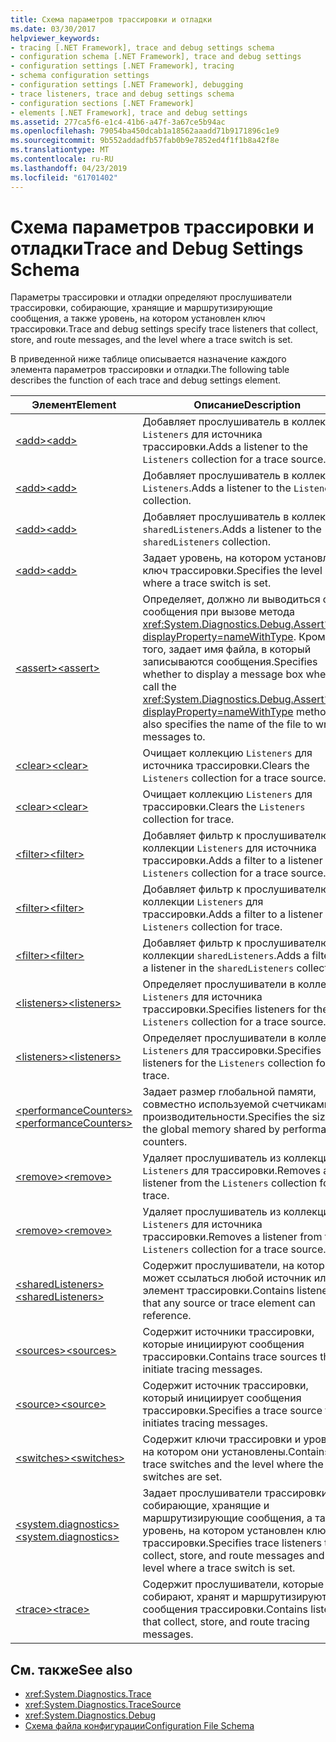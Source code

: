```yaml
---
title: Схема параметров трассировки и отладки
ms.date: 03/30/2017
helpviewer_keywords:
- tracing [.NET Framework], trace and debug settings schema
- configuration schema [.NET Framework], trace and debug settings
- configuration settings [.NET Framework], tracing
- schema configuration settings
- configuration settings [.NET Framework], debugging
- trace listeners, trace and debug settings schema
- configuration sections [.NET Framework]
- elements [.NET Framework], trace and debug settings
ms.assetid: 277ca5f6-e1c4-41b6-a47f-3a67ce5b94ac
ms.openlocfilehash: 79054ba450dcab1a18562aaadd71b9171896c1e9
ms.sourcegitcommit: 9b552addadfb57fab0b9e7852ed4f1f1b8a42f8e
ms.translationtype: MT
ms.contentlocale: ru-RU
ms.lasthandoff: 04/23/2019
ms.locfileid: "61701402"
---
```

# <a name="trace-and-debug-settings-schema"></a><span data-ttu-id="cb114-102">Схема параметров трассировки и отладки</span><span class="sxs-lookup"><span data-stu-id="cb114-102">Trace and Debug Settings Schema</span></span>
<span data-ttu-id="cb114-103">Параметры трассировки и отладки определяют прослушиватели трассировки, собирающие, хранящие и маршрутизирующие сообщения, а также уровень, на котором установлен ключ трассировки.</span><span class="sxs-lookup"><span data-stu-id="cb114-103">Trace and debug settings specify trace listeners that collect, store, and route messages, and the level where a trace switch is set.</span></span>  
  
 <span data-ttu-id="cb114-104">В приведенной ниже таблице описывается назначение каждого элемента параметров трассировки и отладки.</span><span class="sxs-lookup"><span data-stu-id="cb114-104">The following table describes the function of each trace and debug settings element.</span></span>  
  
|<span data-ttu-id="cb114-105">Элемент</span><span class="sxs-lookup"><span data-stu-id="cb114-105">Element</span></span>|<span data-ttu-id="cb114-106">Описание</span><span class="sxs-lookup"><span data-stu-id="cb114-106">Description</span></span>|  
|-------------|-----------------|  
|[<span data-ttu-id="cb114-107">\<add></span><span class="sxs-lookup"><span data-stu-id="cb114-107">\<add></span></span>](../../../../../docs/framework/configure-apps/file-schema/trace-debug/add-element-for-listeners-for-source.md)|<span data-ttu-id="cb114-108">Добавляет прослушиватель в коллекцию `Listeners` для источника трассировки.</span><span class="sxs-lookup"><span data-stu-id="cb114-108">Adds a listener to the `Listeners` collection for a trace source.</span></span>|  
|[<span data-ttu-id="cb114-109">\<add></span><span class="sxs-lookup"><span data-stu-id="cb114-109">\<add></span></span>](../../../../../docs/framework/configure-apps/file-schema/trace-debug/add-element-for-listeners-for-trace.md)|<span data-ttu-id="cb114-110">Добавляет прослушиватель в коллекцию `Listeners`.</span><span class="sxs-lookup"><span data-stu-id="cb114-110">Adds a listener to the `Listeners` collection.</span></span>|  
|[<span data-ttu-id="cb114-111">\<add></span><span class="sxs-lookup"><span data-stu-id="cb114-111">\<add></span></span>](../../../../../docs/framework/configure-apps/file-schema/trace-debug/add-element-for-sharedlisteners.md)|<span data-ttu-id="cb114-112">Добавляет прослушиватель в коллекцию `sharedListeners`.</span><span class="sxs-lookup"><span data-stu-id="cb114-112">Adds a listener to the `sharedListeners` collection.</span></span>|  
|[<span data-ttu-id="cb114-113">\<add></span><span class="sxs-lookup"><span data-stu-id="cb114-113">\<add></span></span>](../../../../../docs/framework/configure-apps/file-schema/trace-debug/add-element-for-switches.md)|<span data-ttu-id="cb114-114">Задает уровень, на котором установлен ключ трассировки.</span><span class="sxs-lookup"><span data-stu-id="cb114-114">Specifies the level where a trace switch is set.</span></span>|  
|[<span data-ttu-id="cb114-115">\<assert></span><span class="sxs-lookup"><span data-stu-id="cb114-115">\<assert></span></span>](../../../../../docs/framework/configure-apps/file-schema/trace-debug/assert-element.md)|<span data-ttu-id="cb114-116">Определяет, должно ли выводиться окно сообщения при вызове метода <xref:System.Diagnostics.Debug.Assert%2A?displayProperty=nameWithType>. Кроме того, задает имя файла, в который записываются сообщения.</span><span class="sxs-lookup"><span data-stu-id="cb114-116">Specifies whether to display a message box when you call the <xref:System.Diagnostics.Debug.Assert%2A?displayProperty=nameWithType> method; also specifies the name of the file to write messages to.</span></span>|  
|[<span data-ttu-id="cb114-117">\<clear></span><span class="sxs-lookup"><span data-stu-id="cb114-117">\<clear></span></span>](../../../../../docs/framework/configure-apps/file-schema/trace-debug/clear-element-for-listeners-for-source.md)|<span data-ttu-id="cb114-118">Очищает коллекцию `Listeners` для источника трассировки.</span><span class="sxs-lookup"><span data-stu-id="cb114-118">Clears the `Listeners` collection for a trace source.</span></span>|  
|[<span data-ttu-id="cb114-119">\<clear></span><span class="sxs-lookup"><span data-stu-id="cb114-119">\<clear></span></span>](../../../../../docs/framework/configure-apps/file-schema/trace-debug/clear-element-for-listeners-for-trace.md)|<span data-ttu-id="cb114-120">Очищает коллекцию `Listeners` для трассировки.</span><span class="sxs-lookup"><span data-stu-id="cb114-120">Clears the `Listeners` collection for trace.</span></span>|  
|[<span data-ttu-id="cb114-121">\<filter></span><span class="sxs-lookup"><span data-stu-id="cb114-121">\<filter></span></span>](../../../../../docs/framework/configure-apps/file-schema/trace-debug/filter-element-for-add-for-listeners-for-source.md)|<span data-ttu-id="cb114-122">Добавляет фильтр к прослушивателю в коллекции `Listeners` для источника трассировки.</span><span class="sxs-lookup"><span data-stu-id="cb114-122">Adds a filter to a listener in the `Listeners` collection for a trace source.</span></span>|  
|[<span data-ttu-id="cb114-123">\<filter></span><span class="sxs-lookup"><span data-stu-id="cb114-123">\<filter></span></span>](../../../../../docs/framework/configure-apps/file-schema/trace-debug/filter-element-for-add-for-listeners-for-trace.md)|<span data-ttu-id="cb114-124">Добавляет фильтр к прослушивателю в коллекции `Listeners` для трассировки.</span><span class="sxs-lookup"><span data-stu-id="cb114-124">Adds a filter to a listener in the `Listeners` collection for trace.</span></span>|  
|[<span data-ttu-id="cb114-125">\<filter></span><span class="sxs-lookup"><span data-stu-id="cb114-125">\<filter></span></span>](../../../../../docs/framework/configure-apps/file-schema/trace-debug/filter-element-for-add-for-sharedlisteners.md)|<span data-ttu-id="cb114-126">Добавляет фильтр к прослушивателю в коллекции `sharedListeners`.</span><span class="sxs-lookup"><span data-stu-id="cb114-126">Adds a filter to a listener in the `sharedListeners` collection.</span></span>|  
|[<span data-ttu-id="cb114-127">\<listeners></span><span class="sxs-lookup"><span data-stu-id="cb114-127">\<listeners></span></span>](../../../../../docs/framework/configure-apps/file-schema/trace-debug/listeners-element-for-source.md)|<span data-ttu-id="cb114-128">Определяет прослушиватели в коллекции `Listeners` для источника трассировки.</span><span class="sxs-lookup"><span data-stu-id="cb114-128">Specifies listeners for the `Listeners` collection for a trace source.</span></span>|  
|[<span data-ttu-id="cb114-129">\<listeners></span><span class="sxs-lookup"><span data-stu-id="cb114-129">\<listeners></span></span>](../../../../../docs/framework/configure-apps/file-schema/trace-debug/listeners-element-for-trace.md)|<span data-ttu-id="cb114-130">Определяет прослушиватели в коллекции `Listeners` для трассировки.</span><span class="sxs-lookup"><span data-stu-id="cb114-130">Specifies listeners for the `Listeners` collection for trace.</span></span>|  
|[<span data-ttu-id="cb114-131">\<performanceCounters></span><span class="sxs-lookup"><span data-stu-id="cb114-131">\<performanceCounters></span></span>](../../../../../docs/framework/configure-apps/file-schema/trace-debug/performancecounters-element.md)|<span data-ttu-id="cb114-132">Задает размер глобальной памяти, совместно используемой счетчиками производительности.</span><span class="sxs-lookup"><span data-stu-id="cb114-132">Specifies the size of the global memory shared by performance counters.</span></span>|  
|[<span data-ttu-id="cb114-133">\<remove></span><span class="sxs-lookup"><span data-stu-id="cb114-133">\<remove></span></span>](../../../../../docs/framework/configure-apps/file-schema/trace-debug/remove-element-for-listeners-for-trace.md)|<span data-ttu-id="cb114-134">Удаляет прослушиватель из коллекции `Listeners` для трассировки.</span><span class="sxs-lookup"><span data-stu-id="cb114-134">Removes a listener from the `Listeners` collection for trace.</span></span>|  
|[<span data-ttu-id="cb114-135">\<remove></span><span class="sxs-lookup"><span data-stu-id="cb114-135">\<remove></span></span>](../../../../../docs/framework/configure-apps/file-schema/trace-debug/remove-element-for-listeners-for-source.md)|<span data-ttu-id="cb114-136">Удаляет прослушиватель из коллекции `Listeners` для источника трассировки.</span><span class="sxs-lookup"><span data-stu-id="cb114-136">Removes a listener from the `Listeners` collection for a trace source.</span></span>|  
|[<span data-ttu-id="cb114-137">\<sharedListeners></span><span class="sxs-lookup"><span data-stu-id="cb114-137">\<sharedListeners></span></span>](../../../../../docs/framework/configure-apps/file-schema/trace-debug/sharedlisteners-element.md)|<span data-ttu-id="cb114-138">Содержит прослушиватели, на которые может ссылаться любой источник или элемент трассировки.</span><span class="sxs-lookup"><span data-stu-id="cb114-138">Contains listeners that any source or trace element can reference.</span></span>|  
|[<span data-ttu-id="cb114-139">\<sources></span><span class="sxs-lookup"><span data-stu-id="cb114-139">\<sources></span></span>](../../../../../docs/framework/configure-apps/file-schema/trace-debug/sources-element.md)|<span data-ttu-id="cb114-140">Содержит источники трассировки, которые инициируют сообщения трассировки.</span><span class="sxs-lookup"><span data-stu-id="cb114-140">Contains trace sources that initiate tracing messages.</span></span>|  
|[<span data-ttu-id="cb114-141">\<source></span><span class="sxs-lookup"><span data-stu-id="cb114-141">\<source></span></span>](../../../../../docs/framework/configure-apps/file-schema/trace-debug/source-element.md)|<span data-ttu-id="cb114-142">Содержит источник трассировки, который инициирует сообщения трассировки.</span><span class="sxs-lookup"><span data-stu-id="cb114-142">Specifies a trace source that initiates tracing messages.</span></span>|  
|[<span data-ttu-id="cb114-143">\<switches></span><span class="sxs-lookup"><span data-stu-id="cb114-143">\<switches></span></span>](../../../../../docs/framework/configure-apps/file-schema/trace-debug/switches-element.md)|<span data-ttu-id="cb114-144">Содержит ключи трассировки и уровень, на котором они установлены.</span><span class="sxs-lookup"><span data-stu-id="cb114-144">Contains trace switches and the level where the trace switches are set.</span></span>|  
|[<span data-ttu-id="cb114-145">\<system.diagnostics></span><span class="sxs-lookup"><span data-stu-id="cb114-145">\<system.diagnostics></span></span>](../../../../../docs/framework/configure-apps/file-schema/trace-debug/system-diagnostics-element.md)|<span data-ttu-id="cb114-146">Задает прослушиватели трассировки, собирающие, хранящие и маршрутизирующие сообщения, а также уровень, на котором установлен ключ трассировки.</span><span class="sxs-lookup"><span data-stu-id="cb114-146">Specifies trace listeners that collect, store, and route messages and the level where a trace switch is set.</span></span>|  
|[<span data-ttu-id="cb114-147">\<trace></span><span class="sxs-lookup"><span data-stu-id="cb114-147">\<trace></span></span>](../../../../../docs/framework/configure-apps/file-schema/trace-debug/trace-element.md)|<span data-ttu-id="cb114-148">Содержит прослушиватели, которые собирают, хранят и маршрутизируют сообщения трассировки.</span><span class="sxs-lookup"><span data-stu-id="cb114-148">Contains listeners that collect, store, and route tracing messages.</span></span>|  
  
## <a name="see-also"></a><span data-ttu-id="cb114-149">См. также</span><span class="sxs-lookup"><span data-stu-id="cb114-149">See also</span></span>

- <xref:System.Diagnostics.Trace>
- <xref:System.Diagnostics.TraceSource>
- <xref:System.Diagnostics.Debug>
- [<span data-ttu-id="cb114-150">Схема файла конфигурации</span><span class="sxs-lookup"><span data-stu-id="cb114-150">Configuration File Schema</span></span>](../../../../../docs/framework/configure-apps/file-schema/index.md)
